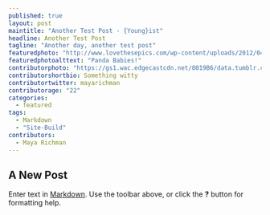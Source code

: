 ```yaml
---
published: true
layout: post
maintitle: "Another Test Post - {Young}ist"
headline: Another Test Post
tagline: "Another day, another test post"
featuredphoto: "http://www.lovethesepics.com/wp-content/uploads/2012/04/12-baby-giant-pandas-in-a-crib.jpg"
featuredphotoalttext: "Panda Babies!"
contributorphoto: "https://gs1.wac.edgecastcdn.net/8019B6/data.tumblr.com/30a5a903022d519cfbfad525904da6dd/tumblr_inline_mocar7RARS1rkj9dw.jpg"
contributorshortbio: Something witty
contributortwitter: mayarichman
contributorage: "22"
categories: 
  - featured
tags: 
  - Markdown
  - "Site-Build"
contributors: 
  - Maya Richman
---
```


## A New Post

Enter text in [Markdown](http://daringfireball.net/projects/markdown/). Use the toolbar above, or click the **?** button for formatting help.